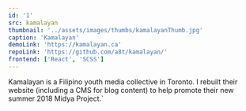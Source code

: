 ```yaml
---
id: '1'
src: kamalayan
thumbnail: '../assets/images/thumbs/kamalayanThumb.jpg'
caption: 'Kamalayan'
demoLink: 'https://kamalayan.ca'
repoLink: 'https://github.com/a8t/kamalayan/'
frontend: ['React', 'SCSS']
---
```


Kamalayan is a Filipino youth media collective in Toronto. I rebuilt their website (including a CMS for blog content) to help promote their new summer 2018 Midya Project.`
